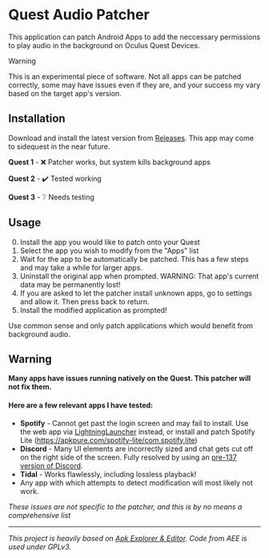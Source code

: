 # Quest Audio Patcher
This application can patch Android Apps to add the neccessary permissions to play audio in the background on Oculus Quest Devices.

> [!WARNING]  
> This is an experimental piece of software. Not all apps can be patched correctly, some may have issues even if they are, and your success my vary based on the target app's version.

## Installation
Download and install the latest version from [Releases](https://github.com/threethan/QuestAudioPatcher/releases). This app may come to sidequest in the near future.

**Quest 1** - ❌ Patcher works, but system kills background apps

**Quest 2** - ✔️ Tested working

**Quest 3** - ❔ Needs testing

## Usage
0. Install the app you would like to patch onto your Quest
1. Select the app you wish to modify from the "Apps" list
2. Wait for the app to be automatically be patched. This has a few steps and may take a while for larger apps.
3. Uninstall the original app when prompted. WARNING: That app\'s current data may be permanently lost!
4. If you are asked to let the patcher install unknown apps, go to settings and allow it. Then press back to return.
5. Install the modified application as prompted!

Use common sense and only patch applications which would benefit from background audio.
   
## Warning
**Many apps have issues running natively on the Quest. This patcher will not fix them.**
#### Here are a few relevant apps I have tested:
- **Spotify** - Cannot get past the login screen and may fail to install. Use the web app via [LightningLauncher](https://github.com/threethan/LightningLauncher/releases/) instead, or install and patch Spotify Lite (https://apkpure.com/spotify-lite/com.spotify.lite)
- **Discord** - Many UI elements are incorrectly sized and chat gets cut off on the right side of the screen. Fully resolved by using an [pre-137 version of Discord](https://www.apkmirror.com/apk/discord-inc/discord-chat-for-gamers/discord-chat-for-gamers-126-21-stable-release/discord-talk-chat-hang-out-126-21-stable-android-apk-download/download/?key=524e8c97e18586f13183d87e42aaa18914bcbb38).
- **Tidal** - Works flawlessly, including lossless playback!
- Any app with which attempts to detect modification will most likely not work. 

*These issues are not specific to the patcher, and this is by no means a comprehensive list*

---


*This project is heavily based on [Apk Explorer & Editor](https://github.com/apk-editor/APK-Explorer-Editor). Code from AEE is used under GPLv3.*
